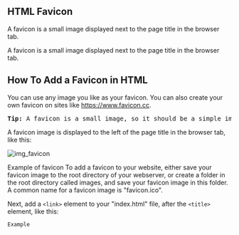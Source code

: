 HTML Favicon
---
A favicon is a small image displayed next to the page title in the browser tab.

A favicon is a small image displayed next to the page title in the browser tab.

How To Add a Favicon in HTML
---
You can use any image you like as your favicon. You can also create your own favicon on sites like https://www.favicon.cc.

<pre>
<b>Tip:</b> A favicon is a small image, so it should be a simple image with high contrast.
</pre>



A favicon image is displayed to the left of the page title in the browser tab, like this:

![img_favicon](https://user-images.githubusercontent.com/47166768/194711547-13da3915-f4a0-45c3-a4c3-94653038bb14.png)



Example of favicon
To add a favicon to your website, either save your favicon image to the root directory of your webserver, or create a folder in the root directory called images, and save your favicon image in this folder. A common name for a favicon image is "favicon.ico".

Next, add a `<link>` element to your "index.html" file, after the `<title>` element, like this:

    Example

